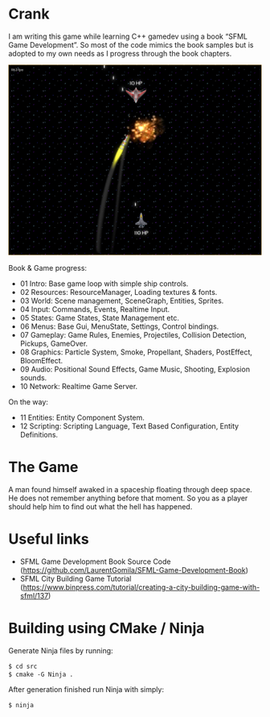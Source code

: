 Crank
=====

I am writing this game while learning C++ gamedev using a book “SFML Game Development”.
So most of the code mimics the book samples but is adopted to my own needs as I progress
through the book chapters.

![Latest Screenshot](public/img/crank-graphics-14042015.png)

Book & Game progress:

* 01 Intro:         Base game loop with simple ship controls.
* 02 Resources:     ResourceManager, Loading textures & fonts.
* 03 World:         Scene management, SceneGraph, Entities, Sprites.
* 04 Input:         Commands, Events, Realtime Input.
* 05 States:        Game States, State Management etc.
* 06 Menus:         Base Gui, MenuState, Settings, Control bindings.
* 07 Gameplay:      Game Rules, Enemies, Projectiles, Collision Detection, Pickups, GameOver.
* 08 Graphics:      Particle System, Smoke, Propellant, Shaders, PostEffect, BloomEffect.
* 09 Audio:         Positional Sound Effects, Game Music, Shooting, Explosion sounds.
* 10 Network:       Realtime Game Server.

On the way:

* 11 Entities:      Entity Component System.
* 12 Scripting:     Scripting Language, Text Based Configuration, Entity Definitions.

# The Game

A man found himself awaked in a spaceship floating through deep space. He does not
remember anything before that moment. So you as a player should help him to find
out what the hell has happened.

# Useful links

* SFML Game Development Book Source Code (https://github.com/LaurentGomila/SFML-Game-Development-Book)
* SFML City Building Game Tutorial (https://www.binpress.com/tutorial/creating-a-city-building-game-with-sfml/137)

# Building using CMake / Ninja

Generate Ninja files by running:

```
$ cd src
$ cmake -G Ninja .
```

After generation finished run Ninja with simply:

```
$ ninja
```
